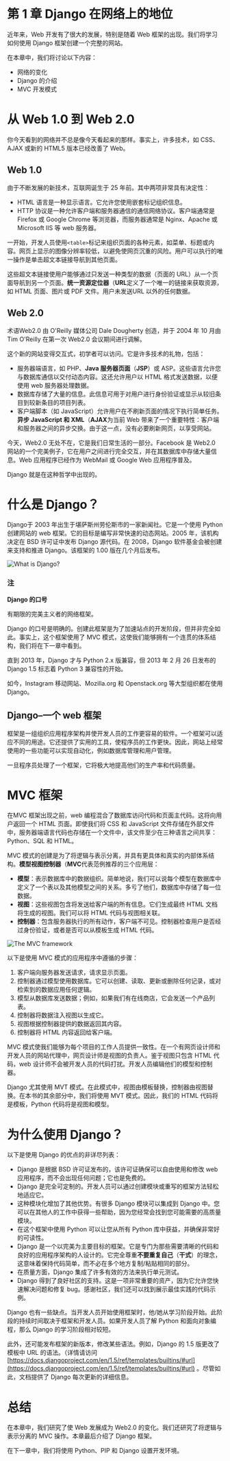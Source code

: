 # 第 1 章 Django 在网络上的地位

近年来，Web 开发有了很大的发展，特别是随着 Web 框架的出现。我们将学习如何使用 Django 框架创建一个完整的网站。

在本章中，我们将讨论以下内容：

*   网络的变化
*   Django 的介绍
*   MVC 开发模式

# 从 Web 1.0 到 Web 2.0

你今天看到的网络并不总是像今天看起来的那样。事实上，许多技术，如 CSS、AJAX 或新的 HTML5 版本已经改善了 Web。

## Web 1.0

由于不断发展的新技术，互联网诞生于 25 年前。其中两项非常具有决定性：

*   HTML 语言是一种显示语言。它允许您使用嵌套标记组织信息。
*   HTTP 协议是一种允许客户端和服务器通信的通信网络协议。客户端通常是 Firefox 或 Google Chrome 等浏览器，而服务器通常是 Nginx、Apache 或 Microsoft IIS 等 web 服务器。

一开始，开发人员使用`<table>`标记来组织页面的各种元素，如菜单、标题或内容。网页上显示的图像分辨率较低，以避免使网页沉重的风险。用户可以执行的唯一操作是单击超文本链接导航到其他页面。

这些超文本链接使用户能够通过只发送一种类型的数据（页面的 URL）从一个页面导航到另一个页面。**统一资源定位器**（**URL**定义了一个唯一的链接来获取资源，如 HTML 页面、图片或 PDF 文件。用户未发送URL 以外的任何数据。

## Web 2.0

术语Web2.0 由 O'Reilly 媒体公司 Dale Dougherty 创造，并于 2004 年 10 月由 Tim O'Reilly 在第一次 Web2.0 会议期间进行调解。

这个新的网站变得交互式，初学者可以访问。它是许多技术的礼物，包括：

*   服务器端语言，如 PHP、**Java 服务器页面**（**JSP**）或 ASP。这些语言允许您与数据库通信以交付动态内容。这还允许用户以 HTML 格式发送数据，以便使用 web 服务器处理数据。
*   数据库存储了大量的信息。此信息可用于对用户进行身份验证或显示从较旧条目到较新条目的项目列表。
*   客户端脚本（如 JavaScript）允许用户在不刷新页面的情况下执行简单任务。**异步 JavaScript 和 XML**（**AJAX**为当前 Web 带来了一个重要特性：客户端和服务器之间的异步交换。由于这一点，没有必要刷新网页，以享受网站。

今天，Web2.0 无处不在，它是我们日常生活的一部分。Facebook 是 Web2.0 网站的一个完美例子，它在用户之间进行完全交互，并在其数据库中存储大量信息。Web 应用程序已经作为 WebMail 或 Google Web 应用程序普及。

Django 就是在这种哲学中出现的。

# 什么是 Django？

Django于 2003 年出生于堪萨斯州劳伦斯市的一家新闻社。它是一个使用 Python 创建网站的 web 框架。它的目标是编写非常快速的动态网站。2005 年，该机构决定在 BSD 许可证中发布 Django 源代码。在 2008，Django 软件基金会被创建来支持和推进 Django。该框架的 1.00 版在几个月后发布。

![What is Django?](graphics/3704OS_01_01.jpg)

### 注

**Django 的口号**

有期限的完美主义者的网络框架。

Django 的口号是明确的。创建此框架是为了加速站点的开发阶段，但并非完全如此。事实上，这个框架使用了 MVC 模式，这使我们能够拥有一个连贯的体系结构，我们将在下一章中看到。

直到 2013 年，Django 才与 Python 2.x 版兼容，但 2013 年 2 月 26 日发布的 Django 1.5 标志着 Python 3 兼容性的开始。

如今，Instagram 移动网站、Mozilla.org 和 Openstack.org 等大型组织都在使用 Django。

## Django–一个 web 框架

框架是一组组织应用程序架构并使开发人员的工作更容易的软件。一个框架可以适应不同的用途。它还提供了实用的工具，使程序员的工作更快。因此，网站上经常使用的一些功能可以实现自动化，例如数据库管理和用户管理。

一旦程序员处理了一个框架，它将极大地提高他们的生产率和代码质量。

# MVC 框架

在MVC 框架出现之前，web 编程混合了数据库访问代码和页面主代码。这将向用户返回一个 HTML 页面。即使我们将 CSS 和 JavaScript 文件存储在外部文件中，服务器端语言代码也存储在一个文件中，该文件至少在三种语言之间共享：Python、SQL 和 HTML。

MVC 模式的创建是为了将逻辑与表示分离，并具有更具体和真实的内部体系结构。**模型视图控制器**（**MVC**代表范例推荐的三个应用层：

*   **模型**：表示数据库中的数据组织。简单地说，我们可以说每个模型在数据库中定义了一个表以及其他模型之间的关系。多亏了他们，数据库中存储了每一位数据。
*   **视图**：这些视图包含将发送给客户端的所有信息。它们生成最终 HTML 文档将生成的视图。我们可以将 HTML 代码与视图相关联。
*   **控制器**：包含服务器执行的所有动作，客户端不可见。控制器检查用户是否经过身份验证，或者是否可以从模板生成 HTML 代码。

![The MVC framework](graphics/3704OS_01_02.jpg)

以下是使用 MVC 模式的应用程序中遵循的步骤：

1.  客户端向服务器发送请求，请求显示页面。
2.  控制器通过模型使用数据库。它可以创建、读取、更新或删除任何记录，或对检索到的数据应用任何逻辑。
3.  模型从数据库发送数据；例如，如果我们有在线商店，它会发送一个产品列表。
4.  控制器将数据注入视图以生成它。
5.  视图根据控制器提供的数据返回其内容。
6.  控制器将 HTML 内容返回给客户端。

MVC 模式使我们能够为每个项目的工作人员提供一致性。在一个有网页设计师和开发人员的网站代理中，网页设计师是视图的负责人。鉴于视图只包含 HTML 代码，web 设计师不会被开发人员的代码打扰。开发人员编辑他们的模型和控制器。

Django 尤其使用 MVT 模式。在此模式中，视图由模板替换，控制器由视图替换。在本书的其余部分中，我们将使用 MVT 模式。因此，我们的 HTML 代码将是模板，Python 代码将是视图和模型。

# 为什么使用 Django？

以下是使用 Django 的优点的非详尽列表：

*   Django 是根据 BSD 许可证发布的，该许可证确保可以自由使用和修改 web 应用程序，而不会出现任何问题；它也是免费的。
*   Django 是完全可定制的。开发人员可以通过创建模块或重写的框架方法轻松地适应它。
*   这种模块化增加了其他优势。有很多 Django 模块可以集成到 Django 中。您可以在其他人的工作中获得一些帮助，因为您经常会找到您可能需要的高质量模块。
*   在这个框架中使用 Python 可以让您从所有 Python 库中获益，并确保非常好的可读性。
*   Django 是一个以完美为主要目标的框架。它是专门为那些需要清晰的代码和良好的应用程序架构的人设计的。它完全尊重**不要重复自己**（**干式**）的理念，这意味着保持代码简单，而不必在多个地方复制/粘贴相同的部分。
*   在质量方面，Django 集成了许多有效的方法来执行单元测试。
*   Django 得到了良好社区的支持。这是一项非常重要的资产，因为它允许您快速解决问题和修复 bug。感谢社区，我们还可以找到展示最佳实践的代码示例。

Django 也有一些缺点。当开发人员开始使用框架时，他/她从学习阶段开始。此阶段的持续时间取决于框架和开发人员。如果开发人员了解 Python 和面向对象编程，那么 Django 的学习阶段相对较短。

此外，还可能发布框架的新版本，修改某些语法。例如，Django 的 1.5 版更改了模板中 URL 的语法。（详情请访问[https://docs.djangoproject.com/en/1.5/ref/templates/builtins/#url](https://docs.djangoproject.com/en/1.5/ref/templates/builtins/#url) 。尽管如此，文档提供了 Django 每次更新的详细信息。

# 总结

在本章中，我们研究了使 Web 发展成为 Web2.0 的变化。我们还研究了将逻辑与表示分离的 MVC 操作。本章最后介绍了 Django 框架。

在下一章中，我们将使用 Python、PIP 和 Django 设置开发环境。